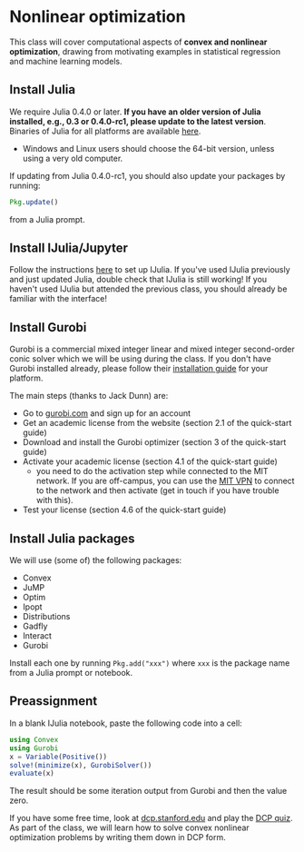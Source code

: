 # Nonlinear optimization

This class will cover computational aspects of **convex and nonlinear optimization**,
drawing from motivating examples in statistical regression and machine learning models.

## Install Julia

We require Julia 0.4.0 or later. **If you have an older version of Julia installed, e.g., 0.3 or 0.4.0-rc1, please update to the latest version**.
Binaries of Julia for all platforms are available [here](http://julialang.org/downloads/).

- Windows and Linux users should choose the 64-bit version, unless using a very old computer.

If updating from Julia 0.4.0-rc1, you should also update your packages by running:

```julia
Pkg.update()
```

from a Julia prompt.

## Install IJulia/Jupyter

Follow the instructions [here](https://github.com/stevengj/julia-mit#installing-julia-and-ijulia) to set up IJulia.
If you've used IJulia previously and just updated Julia, double check that IJulia is still working!
If you haven't used IJulia but attended the previous class, you should already be familiar with the interface!

## Install Gurobi

Gurobi is a commercial mixed integer linear and mixed integer second-order conic solver which
we will be using during the class. If you don't have Gurobi installed already, please follow their
[installation guide](http://www.gurobi.com/documentation/) for your platform.

The main steps (thanks to Jack Dunn) are:

- Go to [gurobi.com](http://www.gurobi.com) and sign up for an account
- Get an academic license from the website (section 2.1 of the quick-start guide)
- Download and install the Gurobi optimizer (section 3 of the quick-start guide)
- Activate your academic license (section 4.1 of the quick-start guide)
  * you need to do the activation step while connected to the MIT network. If you are off-campus, you can use the [MIT VPN](https://ist.mit.edu/vpn) to connect to the network and then activate (get in touch if you have trouble with this).
- Test your license (section 4.6 of the quick-start guide)

## Install Julia packages

We will use (some of) the following packages:
- Convex
- JuMP
- Optim
- Ipopt
- Distributions
- Gadfly
- Interact
- Gurobi

Install each one by running ``Pkg.add("xxx")`` where ``xxx`` is the package name
from a Julia prompt or notebook.

## Preassignment

In a blank IJulia notebook, paste the following code into a cell:

```julia
using Convex
using Gurobi
x = Variable(Positive())
solve!(minimize(x), GurobiSolver())
evaluate(x)
```

The result should be some iteration output from Gurobi and then
the value zero.

If you have some free time, look at [dcp.stanford.edu](http://dcp.stanford.edu/home) and play the [DCP quiz](http://dcp.stanford.edu/quiz). As part of the class, we will learn how to solve convex nonlinear optimization problems by writing them down in DCP form.
